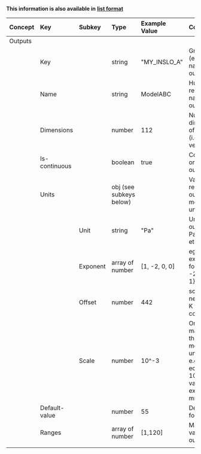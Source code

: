 
<style>
  .md-content__button {
    display: none;
  }
</style>

**This information is also available in** **[list format](/attributes/outputs/)**

| Concept   | Key           | Subkey   | Type                    | Example Value   | Comment                                                                                                  | Condition   |
|:----------|:--------------|:---------|:------------------------|:----------------|:---------------------------------------------------------------------------------------------------------|:------------|
| Outputs   |               |          |                         |                 |                                                                                                          |             |
|           | Key           |          | string                  | "MY_INSLO_A"    | Group key (eg. type and name) of the output                                                              | optional    |
|           | Name          |          | string                  | ModelABC        | Human-readable name of the output                                                                        | optional    |
|           | Dimensions    |          | number                  | 112             | Number of dimensions of the output (i.e. scalar, vector field)                                           | optional    |
|           | Is-continuous |          | boolean                 | true            | Continuous or discreet output                                                                            | optional    |
|           | Units         |          | obj (see subkeys below) |                 | Values related to the output measurement units                                                           | optional    |
|           |               | Unit     | string                  | "Pa"            | Units of the output (e.g Pa, m/s, etc…)                                                                  | optional    |
|           |               | Exponent | array of number         | [1, -2, 0, 0]   | eg. exponents for kg (SI) {1, -2, 0, 0, 0, 0, 1}                                                         | optional    |
|           |               | Offset   | number                  | 442             | scale offset if needed (e.g. K to C conversion)                                                          | optional    |
|           |               | Scale    | number                  | 10^-3           | Order of magnitude of the measurement unit scale e.g. Scale is equal to 10^-3 for values expressed in mm | optional    |
|           | Default-value |          | number                  | 55              | Default value for the output                                                                             | optional    |
|           | Ranges        |          | array of number         | [1,120]         | Max and min value of the output                                                                          | optional    |
|           |               |          |                         |                 |                                                                                                          |             |